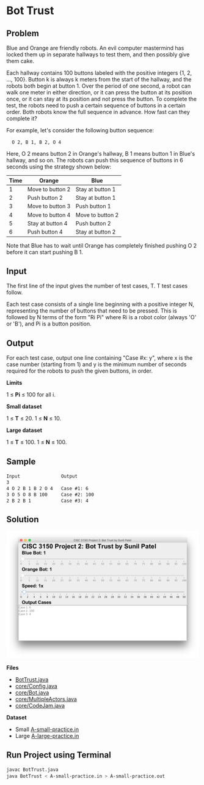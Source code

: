 # Bot Trust
## Problem
Blue and Orange are friendly robots. An evil computer mastermind has locked them up in separate hallways to test them, and then possibly give them cake.

Each hallway contains 100 buttons labeled with the positive integers {1, 2, ..., 100}. Button k is always k meters from the start of the hallway, and the robots both begin at button 1. Over the period of one second, a robot can walk one meter in either direction, or it can press the button at its position once, or it can stay at its position and not press the button. To complete the test, the robots need to push a certain sequence of buttons in a certain order. Both robots know the full sequence in advance. How fast can they complete it?

For example, let's consider the following button sequence:
```
  O 2, B 1, B 2, O 4
```
Here, O 2 means button 2 in Orange's hallway, B 1 means button 1 in Blue's hallway, and so on. The robots can push this sequence of buttons in 6 seconds using the strategy shown below:

|Time | Orange           | Blue             |
|-----|------------------|------------------|
|  1  | Move to button 2 | Stay at button 1 |
|  2  | Push button 2    | Stay at button 1 |
|  3  | Move to button 3 | Push button 1    |
|  4  | Move to button 4 | Move to button 2 |
|  5  | Stay at button 4 | Push button 2    |
|  6  | Push button 4    | Stay at button 2 |

Note that Blue has to wait until Orange has completely finished pushing O 2 before it can start pushing B 1.

## Input
The first line of the input gives the number of test cases, T. T test cases follow.

Each test case consists of a single line beginning with a positive integer N, representing the number of buttons that need to be pressed. This is followed by N terms of the form "Ri Pi" where Ri is a robot color (always 'O' or 'B'), and Pi is a button position.

## Output
For each test case, output one line containing "Case #x: y", where x is the case number (starting from 1) and y is the minimum number of seconds required for the robots to push the given buttons, in order.

**Limits**

1 ≤ **Pi** ≤ 100 for all i.

**Small dataset**

1 ≤ **T** ≤ 20.
1 ≤ **N** ≤ 10.

**Large dataset**

1 ≤ **T** ≤ 100.
1 ≤ **N** ≤ 100.

## Sample

```
Input               Output
3
4 O 2 B 1 B 2 O 4   Case #1: 6
3 O 5 O 8 B 100     Case #2: 100
2 B 2 B 1           Case #3: 4
```

## Solution

![Bot Trust GUI](Project2BotTrust.png)

**Files**

* [BotTrust.java](BotTrust.java)
* [core/Config.java](core/Config.java)
* [core/Bot.java](core/Bot.java)
* [core/MultipleActors.java](core/MultipleActors.java)
* [core/CodeJam.java](core/CodeJam.java)

**Dataset**

* Small [A-small-practice.in](A-small-practice.in)
* Large [A-large-practice.in](A-large-practice.in)


## Run Project using Terminal
```sh
javac BotTrust.java
java BotTrust < A-small-practice.in > A-small-practice.out
```

